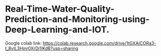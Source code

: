 # Real-Time-Water-Quality-Prediction-and-Monitoring-using-Deep-Learning-and-IOT.

Google colab link: https://colab.research.google.com/drive/1tGXAICORa3-t_8vIL3Hjnr0XrDj1IKdB?usp=sharing

